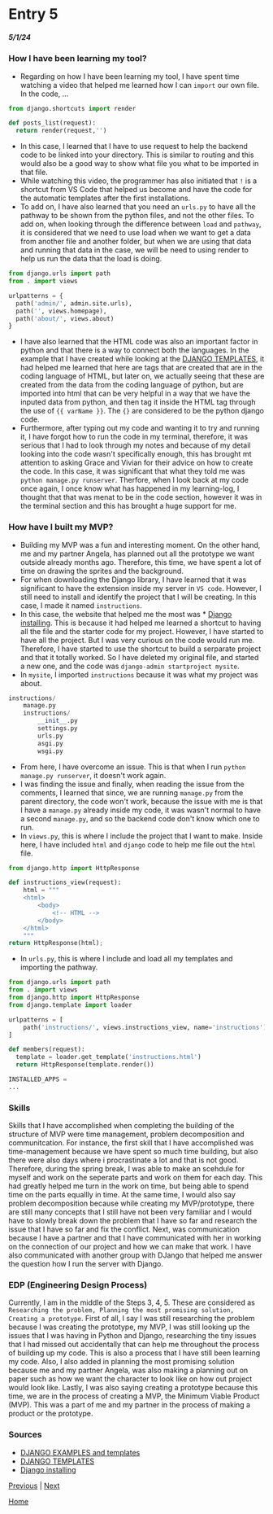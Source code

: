 # Entry 5
##### 5/1/24

### How I have been learning my tool?
 * Regarding on how I have been learning my tool, I have spent time watching a video that helped me learned how I can `import` our own file. In the code, ...
```python
from django.shortcuts import render 

def posts_list(request):
  return render(request,'')
```
 * In this case, I learned that I have to use request to help the backend code to be linked into your directory. This is similar to routing and this would also be a good way to show what file you what to be imported in that file. 
 * While watching this video, the programmer has also initiated that `!` is a shortcut from VS Code that helped us become and have the code for the automatic templates after the first installations. 
 * To add on, I have also learned that you need an `urls.py` to have all the pathway to be shown from the python files, and not the other files. To add on, when looking through the difference between `load` and `pathway`, it is considered that we need to use load when we want to get a data from another file and another folder, but when we are using that data and running that data in the case, we will be need to using render to help us run the data that the load is doing.
```python
from django.urls import path
from . import views

urlpatterns = {
  path('admin/', admin.site.urls),
  path('', views.homepage),
  path('about/', views.about)
}
```
 * I have also learned that the HTML code was also an important factor in python and that there is a way to connect both the languages. In the example that I have created while looking at the [DJANGO TEMPLATES](https://www.w3schools.com/django/django_templates.php), it had helped me learned that here are tags that are created that are in the coding language of HTML, but later on, we actually seeing that these are created from the data from the coding language of python, but are imported into html that can be very helpful in a way that we have the inputed data from python, and then tag it inside the HTML tag through the use of `{{ varName }}`. The `{}` are considered to be the python django code.
 * Furthermore, after typing out my code and wanting it to try and running it, I have forgot how to run the code in my terminal, therefore, it was serious that I had to look through my notes and because of my detail looking into the code wasn't specifically enough, this has brought mt attention to asking Grace and Vivian for their advice on how to create the code. In this case, it was significant that what they told me was `python manage.py runserver`. Therfore, when I look back at my code once again, I once know what has happened in my learning-log, I thought that that was menat to be in the code section, however it was in the terminal section and this has brought a huge support for me.  

### How have I built my MVP?
 * Building my MVP was a fun and interesting moment. On the other hand, me and my partner Angela, has planned out all the prototype we want outside already months ago. Therefore, this time, we have spent a lot of time on drawing the sprites and the background. 
 * For when downloading the Django library, I have learned that it was significant to have the extension inside my server in `VS code`. However, I still need to install and identify the project that I will be creating. In this case, I made it named `instructions`. 
 * In this case, the website that helped me the most was * [Django installing](https://docs.djangoproject.com/en/5.0/intro/tutorial01/). This is because it had helped me learned a shortcut to having all the file and the starter code for my project. However, I have started to have all the project. But I was very curious on the code would run me. Therefore, I have started to use the shortcut to build a serparate project and that it totally worked. So I have deleted my original file, and started a new one, and the code was `django-admin startproject mysite`. 
 * In `mysite`, I imported `instructions` because it was what my project was about. 
```python
instructions/
    manage.py
    instructions/
        __init__.py
        settings.py
        urls.py
        asgi.py
        wsgi.py
``` 
 * From here, I have overcome an issue. This is that when I run `python manage.py runserver`, it doesn't work again.
 * I was finding the issue and finally, when reading the issue from the comments, I learned that since, we are running `manage.py` from the parent directory, the code won't work, because the issue with me is that I have a `manage.py` already inside my code, it was wasn't normal to have a second `manage.py`, and so the backend code don't know which one to run.
 * In `views.py`, this is where I include the project that I want to make. Inside here, I have included `html` and `django` code to help me file out the `html` file. 
```python
from django.http import HttpResponse

def instructions_view(request):
    html = """
    <html>
        <body>
            <!-- HTML -->
        </body>
    </html>
    """
return HttpResponse(html);

```
 * In `urls.py`, this is where I include and load all my templates and importing the pathway.
```python
from django.urls import path
from . import views
from django.http import HttpResponse
from django.template import loader

urlpatterns = [
    path('instructions/', views.instructions_view, name='instructions'),
]

def members(request):
  template = loader.get_template('instructions.html')
  return HttpResponse(template.render())

INSTALLED_APPS = 
...
```
### Skills
Skills that I have accomplished when completing the building of the structure of MVP were time management, problem decomposition and communitcation. For instance, the first skill that I have accomplished was time-management because we have spent so much time building, but also there were also days where i procrastinate a lot and that is not good. Therefore, during the spring break, I was able to make an scehdule for myself and work on the seperate parts and work on them for each day. This had greatly helped me turn in the work on time, but being able to spend time on the parts equallly in time. At the same time, I would also say problem decomposition because while creating my MVP/prototype, there are still many concepts that I still have not been very familiar and I would have to slowly break down the problem that I have so far and research the issue that I have so far and fix the conflict. Next, was communication because I have a partner and that I have communicated with her in working on the connection of our project and how we can make that work. I have also communicated with another group with DJango that helped me answer the question how I run the server with Django. 

### EDP (Engineering Design Process)
Currently, I am in the middle of the Steps 3, 4, 5. These are considered as `Researching the problem, Planning the most promising solution, Creating a prototype`. First of all, I say I was still researching the problem because I was creating the prototype, my MVP, I was still looking up the issues that I was having in Python and Django, researching the tiny issues that I had missed out accidentally that can help me throughout the process of building up my code. This is also a process that I have still been learning my code. Also, I also added in planning the most promising solution because me and my partner Angela, was also making a planning out on paper such as how we want the character to look like on how out project would look like. Lastly, I was also saying creating a prototype because this time, we are in the process of creating a MVP, the Minimum Viable Product (MVP). This was a part of me and my partner in the process of making a product or the prototype.

### Sources
 * [DJANGO EXAMPLES and templates](https://www.w3schools.com/django/django_prepare_template.php)
 * [DJANGO TEMPLATES](https://www.w3schools.com/django/django_templates.php)
 * [Django installing](https://docs.djangoproject.com/en/5.0/intro/tutorial01/)

[Previous](entry04.md) | [Next](entry06.md)

[Home](../README.md)
